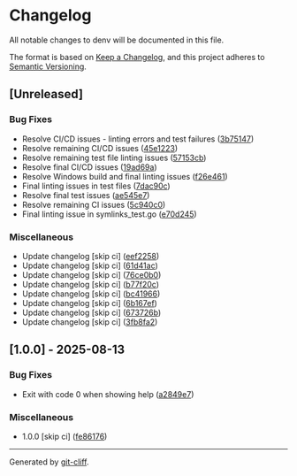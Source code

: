 # Changelog

All notable changes to denv will be documented in this file.

The format is based on [Keep a Changelog](https://keepachangelog.com/en/1.0.0/),
and this project adheres to [Semantic Versioning](https://semver.org/spec/v2.0.0.html).

## [Unreleased]

### Bug Fixes

- Resolve CI/CD issues - linting errors and test failures ([3b75147](https://github.com/caoer/denv/commit/3b7514703a9eaca6940f32d3efee41c1de1d4aa8))
- Resolve remaining CI/CD issues ([45e1223](https://github.com/caoer/denv/commit/45e1223128c421cf65f071d475692e6ddbed16a3))
- Resolve remaining test file linting issues ([57153cb](https://github.com/caoer/denv/commit/57153cb5a61b80d9d63ddeb51fd134056e39c3aa))
- Resolve final CI/CD issues ([19ad69a](https://github.com/caoer/denv/commit/19ad69a9edb5e2fab63ee93cc10104046e649046))
- Resolve Windows build and final linting issues ([f26e461](https://github.com/caoer/denv/commit/f26e4614291be4d97f45b10995ae7ca846f755bc))
- Final linting issues in test files ([7dac90c](https://github.com/caoer/denv/commit/7dac90c3a9dc5772d6aea7f284889ad8f16987cf))
- Resolve final test issues ([ae545e7](https://github.com/caoer/denv/commit/ae545e7e4a4e582b556fba7395f12fdf4ba441c3))
- Resolve remaining CI issues ([5c940c0](https://github.com/caoer/denv/commit/5c940c067e1b5b759698fe9ae7a254e0d8c5d586))
- Final linting issue in symlinks_test.go ([e70d245](https://github.com/caoer/denv/commit/e70d245930f5a607c639656a58dcecbf4c9c15d0))

### Miscellaneous

- Update changelog [skip ci] ([eef2258](https://github.com/caoer/denv/commit/eef22586752ed03047256934fa35f0c197a7671c))
- Update changelog [skip ci] ([61d41ac](https://github.com/caoer/denv/commit/61d41ace2e55a02623f1100be874a441cbbe03c4))
- Update changelog [skip ci] ([76ce0b0](https://github.com/caoer/denv/commit/76ce0b07cb3c1c29be2dd8aae5a0c2c1b32b47de))
- Update changelog [skip ci] ([b77f20c](https://github.com/caoer/denv/commit/b77f20c0a28bbd19183f54509f027a878f4cc362))
- Update changelog [skip ci] ([bc41966](https://github.com/caoer/denv/commit/bc4196699de21ebae31408135abc05550033c3ba))
- Update changelog [skip ci] ([6b167ef](https://github.com/caoer/denv/commit/6b167efae17c8072df2ee4dcb672e7d3b96325d2))
- Update changelog [skip ci] ([673726b](https://github.com/caoer/denv/commit/673726bf8744b815278a78b9fa3ac6709ccbad8d))
- Update changelog [skip ci] ([3fb8fa2](https://github.com/caoer/denv/commit/3fb8fa215ea2c7e4996ab6d3605a0848f8cf232d))

## [1.0.0] - 2025-08-13

### Bug Fixes

- Exit with code 0 when showing help ([a2849e7](https://github.com/caoer/denv/commit/a2849e7fda3ec70ae192d18fd85144d70a2cb1af))

### Miscellaneous

- 1.0.0 [skip ci] ([fe86176](https://github.com/caoer/denv/commit/fe8617684899534dc069fa70b46975ff433a938b))

---
Generated by [git-cliff](https://github.com/orhun/git-cliff).
